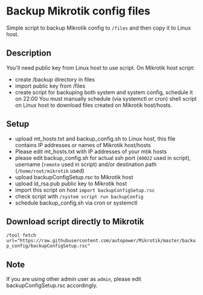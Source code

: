# Backup Mikrotik config files
Simple script to backup Mikrotik config to `/files` and then copy it to Linux host.

## Description
You'll need public key from Linux host to use script.
On Mikrotik host script:
* create /backup directory in files
* import public key from /files
* create script for backuping both system and system config, schedule it on 22:00
You must manually schedule (via systemctl or cron) shell script on Linux host to download files created on Mikrotik host/hosts.

## Setup
* upload mt_hosts.txt and backup_config.sh to Linux host, this file contains IP addresses or names of Mikrotik host/hosts
* Please edit mt_hosts.txt with IP addresses of your mtik hosts
* please edit backup_config.sh for actual ssh port (`40022` used in script), username (`remote` used in script) and/or destination path (`/home/root/mikrotik` used)
* upload backupConfigSetup.rsc to Mikrotik host
* upload id_rsa.pub public key to Mikrotik host
* import this script on host `import backupConfigSetup.rsc`
* check script with `/system script run backupConfig`
* schedule backup_config.sh via cron or systemctl

## Download script directly to Mikrotik
`/tool fetch url="https://raw.githubusercontent.com/autopower/Mikrotik/master/backup_config/backupConfigSetup.rsc"`

## Note
If you are using other admin user as `admin`, please edit backupConfigSetup.rsc accordingly.
